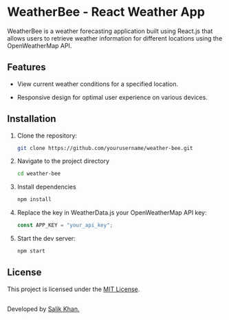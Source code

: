 # WeatherBee - React Weather App

WeatherBee is a weather forecasting application built using React.js that allows users to retrieve weather information for different locations using the OpenWeatherMap API.

## Features

- View current weather conditions for a specified location.

- Responsive design for optimal user experience on various devices.

## Installation

1. Clone the repository:

   ```bash
   git clone https://github.com/yourusername/weather-bee.git
   ```

2. Navigate to the project directory

   ```bash
   cd weather-bee
   ```

3. Install dependencies

   ```bash
   npm install
   ```

4. Replace the key in WeatherData.js your OpenWeatherMap API key:

   ```js
   const APP_KEY = "your_api_key";
   ```

5. Start the dev server:

   ```bash
   npm start
   ```

## License

This project is licensed under the [MIT License](LICENSE.md).

##

Developed by [Salik Khan.](https://github.com/thesalikkhan)
